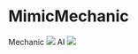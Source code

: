 # MimicMechanic
Mechanic
<img src="https://github.com/fthclskn/MimicMechanic/blob/main/Mechanic.gif" width="auto">
AI
<img src="https://github.com/fthclskn/MimicMechanic/blob/main/AI.gif" width="auto">
